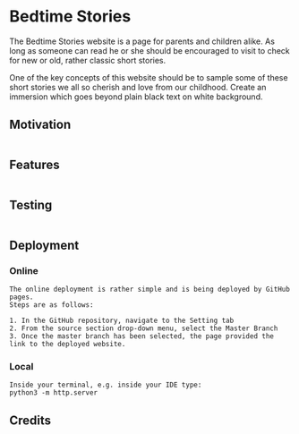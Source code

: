# Bedtime Stories

The Bedtime Stories website is a page for parents and children alike.
As long as someone can read he or she should be encouraged to visit to check for new or
old, rather classic short stories.

One of the key concepts of this website should be to sample some of these short
stories we all so cherish and love from our childhood. Create an immersion which
goes beyond plain black text on white background.

## Motivation

```text

```

## Features

```text

```

## Testing

```text

```

## Deployment

### Online

```text
The online deployment is rather simple and is being deployed by GitHub pages.
Steps are as follows:

1. In the GitHub repository, navigate to the Setting tab
2. From the source section drop-down menu, select the Master Branch
3. Once the master branch has been selected, the page provided the link to the deployed website.
```

### Local

```text
Inside your terminal, e.g. inside your IDE type:
python3 -m http.server
```

## Credits

```text

```
